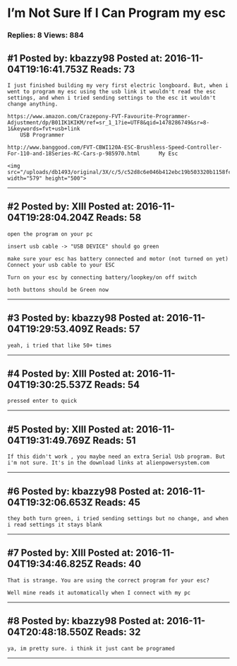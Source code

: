 # I&rsquo;m Not Sure If I Can Program my esc

### Replies: 8 Views: 884

## \#1 Posted by: kbazzy98 Posted at: 2016-11-04T19:16:41.753Z Reads: 73

```
I just finished building my very first electric longboard. But, when i went to program my esc using the usb link it wouldn't read the esc settings, and when i tried sending settings to the esc it wouldn't change anything.

https://www.amazon.com/Crazepony-FVT-Favourite-Programmer-Adjustment/dp/B01IK1KIKM/ref=sr_1_1?ie=UTF8&qid=1478286749&sr=8-1&keywords=fvt+usb+link 
    USB Programmer  

http://www.banggood.com/FVT-CBWI120A-ESC-Brushless-Speed-Controller-For-110-and-18Series-RC-Cars-p-985970.html      My Esc

<img src="/uploads/db1493/original/3X/c/5/c52d8c6e046b412ebc19b503320b1158fc5734ec.png" width="579" height="500">
```

---
## \#2 Posted by: XIII Posted at: 2016-11-04T19:28:04.204Z Reads: 58

```
open the program on your pc

insert usb cable -> "USB DEVICE" should go green

make sure your esc has battery connected and motor (not turned on yet)
Connect your usb cable to your ESC 

Turn on your esc by connecting battery/loopkey/on off switch

both buttons should be Green now
```

---
## \#3 Posted by: kbazzy98 Posted at: 2016-11-04T19:29:53.409Z Reads: 57

```
yeah, i tried that like 50+ times
```

---
## \#4 Posted by: XIII Posted at: 2016-11-04T19:30:25.537Z Reads: 54

```
pressed enter to quick
```

---
## \#5 Posted by: XIII Posted at: 2016-11-04T19:31:49.769Z Reads: 51

```
If this didn't work , you maybe need an extra Serial Usb program. But i'm not sure. It's in the download links at alienpowersystem.com
```

---
## \#6 Posted by: kbazzy98 Posted at: 2016-11-04T19:32:06.653Z Reads: 45

```
they both turn green, i tried sending settings but no change, and when i read settings it stays blank
```

---
## \#7 Posted by: XIII Posted at: 2016-11-04T19:34:46.825Z Reads: 40

```
That is strange. You are using the correct program for your esc? 

Well mine reads it automatically when I connect with my pc
```

---
## \#8 Posted by: kbazzy98 Posted at: 2016-11-04T20:48:18.550Z Reads: 32

```
ya, im pretty sure. i think it just cant be programed
```

---
